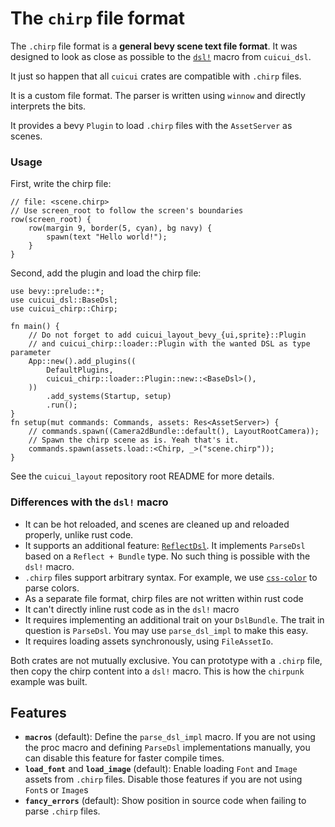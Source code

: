 # The `chirp` file format

The `.chirp` file format is a **general bevy scene text file format**. It was
designed to look as close as possible to the [`dsl!`] macro from `cuicui_dsl`.

It just so happen that all `cuicui` crates are compatible with `.chirp` files.

It is a custom file format. The parser is written using `winnow` and directly
interprets the bits.

It provides a bevy `Plugin` to load `.chirp` files with the `AssetServer` as
scenes.

### Usage

First, write the chirp file:

```ron
// file: <scene.chirp>
// Use screen_root to follow the screen's boundaries
row(screen_root) {
    row(margin 9, border(5, cyan), bg navy) {
        spawn(text "Hello world!");
    }
}
```
Second, add the plugin and load the chirp file:
```rust,no_run
use bevy::prelude::*;
use cuicui_dsl::BaseDsl;
use cuicui_chirp::Chirp;

fn main() {
    // Do not forget to add cuicui_layout_bevy_{ui,sprite}::Plugin
    // and cuicui_chirp::loader::Plugin with the wanted DSL as type parameter
    App::new().add_plugins((
        DefaultPlugins,
        cuicui_chirp::loader::Plugin::new::<BaseDsl>(),
    ))
        .add_systems(Startup, setup)
        .run();
}
fn setup(mut commands: Commands, assets: Res<AssetServer>) {
    // commands.spawn((Camera2dBundle::default(), LayoutRootCamera));
    // Spawn the chirp scene as is. Yeah that's it.
    commands.spawn(assets.load::<Chirp, _>("scene.chirp"));
}
```

See the `cuicui_layout` repository root README for more details.

### Differences with the `dsl!` macro

- It can be hot reloaded, and scenes are cleaned up and reloaded properly, unlike rust code.
- It supports an additional feature: [`ReflectDsl`]. It implements `ParseDsl`
  based on a `Reflect + Bundle` type. No such thing is possible with the `dsl!`
  macro.
- `.chirp` files support arbitrary syntax. For example, we use [`css-color`]
  to parse colors.
- As a separate file format, chirp files are not written within rust code
- It can't directly inline rust code as in the `dsl!` macro
- It requires implementing an additional trait on your `DslBundle`. The trait
  in question is `ParseDsl`. You may use `parse_dsl_impl` to make this easy.
- It requires loading assets synchronously, using `FileAssetIo`.

Both crates are not mutually exclusive.
You can prototype with a `.chirp` file, then copy the chirp content
into a `dsl!` macro. This is how the `chirpunk` example was built.

## Features

* **`macros`** (default): Define the `parse_dsl_impl` macro. If you are not using
  the proc macro and defining `ParseDsl` implementations manually, you can
  disable this feature for faster compile times.
* **`load_font`** and **`load_image`** (default): Enable loading `Font` and `Image`
  assets from `.chirp` files. Disable those features if you are not using `Font`s
  or `Image`s
* **`fancy_errors`** (default): Show position in source code when failing to parse
  `.chirp` files.

[`css-color`]: https://lib.rs/crates/css-color
[`ReflectDsl`]: https://docs.rs/cuicui_chirp/latest/cuicui_chirp/reflect/struct.ReflectDsl.html
[`dsl!`]: https://docs.rs/cuicui_dsl/latest/cuicui_dsl/macro.dsl.html
